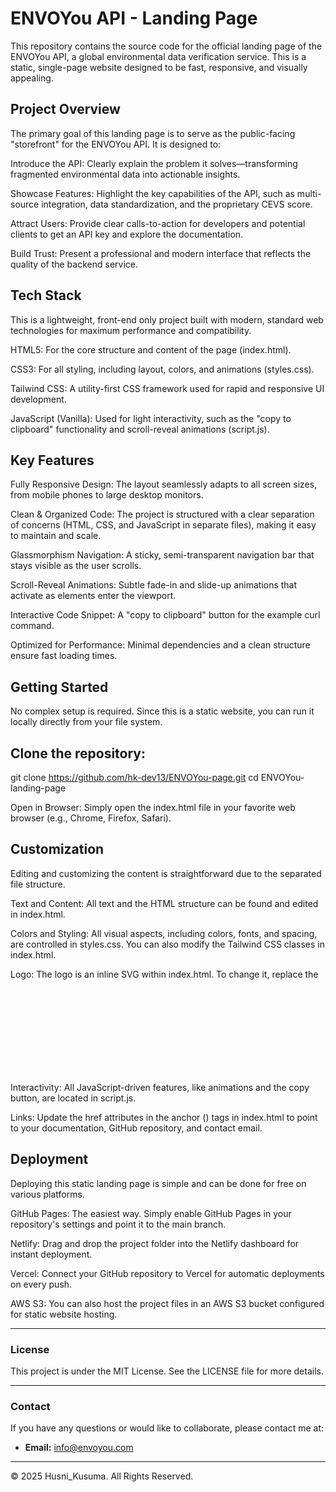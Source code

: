 # ENVOYou API - Landing Page
This repository contains the source code for the official landing page of the ENVOYou API, a global environmental data verification service. This is a static, single-page website designed to be fast, responsive, and visually appealing.

## Project Overview
The primary goal of this landing page is to serve as the public-facing "storefront" for the ENVOYou API. It is designed to:

Introduce the API: Clearly explain the problem it solves—transforming fragmented environmental data into actionable insights.

Showcase Features: Highlight the key capabilities of the API, such as multi-source integration, data standardization, and the proprietary CEVS score.

Attract Users: Provide clear calls-to-action for developers and potential clients to get an API key and explore the documentation.

Build Trust: Present a professional and modern interface that reflects the quality of the backend service.

## Tech Stack
This is a lightweight, front-end only project built with modern, standard web technologies for maximum performance and compatibility.

HTML5: For the core structure and content of the page (index.html).

CSS3: For all styling, including layout, colors, and animations (styles.css).

Tailwind CSS: A utility-first CSS framework used for rapid and responsive UI development.

JavaScript (Vanilla): Used for light interactivity, such as the "copy to clipboard" functionality and scroll-reveal animations (script.js).

## Key Features
Fully Responsive Design: The layout seamlessly adapts to all screen sizes, from mobile phones to large desktop monitors.

Clean & Organized Code: The project is structured with a clear separation of concerns (HTML, CSS, and JavaScript in separate files), making it easy to maintain and scale.

Glassmorphism Navigation: A sticky, semi-transparent navigation bar that stays visible as the user scrolls.

Scroll-Reveal Animations: Subtle fade-in and slide-up animations that activate as elements enter the viewport.

Interactive Code Snippet: A "copy to clipboard" button for the example curl command.

Optimized for Performance: Minimal dependencies and a clean structure ensure fast loading times.

## Getting Started
No complex setup is required. Since this is a static website, you can run it locally directly from your file system.

## Clone the repository:

git clone https://github.com/hk-dev13/ENVOYou-page.git
cd ENVOYou-landing-page

Open in Browser:
Simply open the index.html file in your favorite web browser (e.g., Chrome, Firefox, Safari).

## Customization
Editing and customizing the content is straightforward due to the separated file structure.

Text and Content: All text and the HTML structure can be found and edited in index.html.

Colors and Styling: All visual aspects, including colors, fonts, and spacing, are controlled in styles.css. You can also modify the Tailwind CSS classes in index.html.

Logo: The logo is an inline SVG within index.html. To change it, replace the <svg> element inside the <header>.

Interactivity: All JavaScript-driven features, like animations and the copy button, are located in script.js.

Links: Update the href attributes in the anchor (<a>) tags in index.html to point to your documentation, GitHub repository, and contact email.

## Deployment
Deploying this static landing page is simple and can be done for free on various platforms.

GitHub Pages: The easiest way. Simply enable GitHub Pages in your repository's settings and point it to the main branch.

Netlify: Drag and drop the project folder into the Netlify dashboard for instant deployment.

Vercel: Connect your GitHub repository to Vercel for automatic deployments on every push.

AWS S3: You can also host the project files in an AWS S3 bucket configured for static website hosting.

---
### License
This project is under the MIT License. See the LICENSE file for more details.

---
### Contact
If you have any questions or would like to collaborate, please contact me at:

* **Email:** [info@envoyou.com](mailto:info00@envoyou.com)

---
&copy; 2025 Husni_Kusuma. All Rights Reserved.